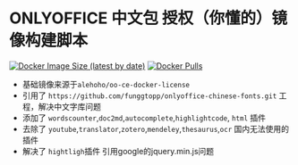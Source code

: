 # ONLYOFFICE 中文包 授权（你懂的）镜像构建脚本

[![Docker Image Size (latest by date)](https://img.shields.io/docker/image-size/aidenlu/oo-chinese-license)](https://hub.docker.com/r/aidenlu/oo-chinese-license)
[![Docker Pulls](https://img.shields.io/docker/pulls/aidenlu/oo-chinese-license)](https://hub.docker.com/r/aidenlu/oo-chinese-license)

* 基础镜像来源于`alehoho/oo-ce-docker-license`
* 引用了 `https://github.com/funggtopp/onlyoffice-chinese-fonts.git` 工程，解决中文字库问题
* 添加了 `wordscounter`,`doc2md`,`autocomplete`,`highlightcode`, `html` 插件
* 去除了 `youtube`,`translator`,`zotero`,`mendeley`,`thesaurus`,`ocr` 国内无法使用的插件
* 解决了 `hightligh`插件 引用google的jquery.min.js问题
